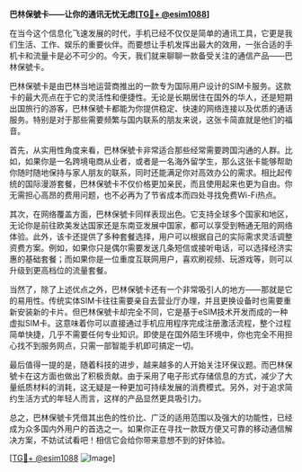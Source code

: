 **巴林保號卡——让你的通讯无忧无虑[[TG💪+ @esim1088](https://t.me/s/esim1088)]**

在当今这个信息化飞速发展的时代，手机已经不仅仅是简单的通讯工具，它更是我们生活、工作、娱乐的重要伙伴。而要想让手机发挥出最大的效用，一张合适的手机卡和流量卡是必不可少的。今天，我们就来聊聊一款备受关注的通信产品——巴林保號卡。

巴林保號卡是由巴林当地运营商推出的一款专为国际用户设计的SIM卡服务。这款卡的最大亮点在于它的灵活性和便捷性。无论是长期居住在国外的华人，还是短期出国旅行的游客，巴林保號卡都能为你提供稳定、快速的网络连接以及优质的通话服务。特别是对于那些需要频繁与国内联系的朋友来说，这张卡简直就是他们的福音。

首先，从实用性角度来看，巴林保號卡非常适合那些经常需要跨国沟通的人群。比如，如果你是一名跨境电商从业者，或者是一名海外留学生，那么这张卡能够帮助你随时随地保持与家人朋友的联系，同时还能满足你对高效办公的需求。相比起传统的国际漫游套餐，巴林保號卡不仅价格更加亲民，而且使用起来也更为自由。你无需担心高昂的费用问题，也不必再为了节省成本而四处寻找免费Wi-Fi热点。

其次，在网络覆盖方面，巴林保號卡同样表现出色。它支持全球多个国家和地区，无论你是前往欧美发达国家还是东南亚发展中国家，都可以享受到畅通无阻的网络体验。此外，该卡还提供了多种套餐选择，用户可以根据自己的实际需求灵活调整资费方案。例如，如果你只是偶尔需要发送几条短信或接听电话，可以选择经济实惠的基础套餐；而如果你是一位重度互联网用户，喜欢刷视频、玩游戏等，则可以升级到更高档位的流量套餐。

当然了，除了上述优点之外，巴林保號卡还有一个非常吸引人的地方——那就是它的易用性。传统实体SIM卡往往需要亲自去营业厅办理，并且更换设备时也需要重新安装新的卡片。但巴林保號卡却完全不同，它是基于eSIM技术开发而成的一种虚拟SIM卡。这意味着你可以直接通过手机应用程序完成注册激活流程，整个过程简单快捷，几乎不需要任何专业知识。即使是在国外陌生环境中，你也完全不用担心找不到服务网点，只需一部智能手机即可搞定一切。

最后值得一提的是，随着科技的进步，越来越多的人开始关注环保议题。而巴林保號卡在这方面也做出了积极贡献。由于采用了电子形式存储信息的方式，减少了大量纸质材料的消耗，这无疑是一种更加可持续发展的消费模式。另外，对于追求简约生活方式的年轻人而言，这样的产品显然更具吸引力。

总之，巴林保號卡凭借其出色的性价比、广泛的适用范围以及强大的功能性，已经成为众多国内外用户的首选之一。如果你正在寻找一款既方便又可靠的移动通信解决方案，不妨试试看吧！相信它会给你带来意想不到的好体验。

[[TG💪+ @esim1088](https://t.me/s/esim1088) ![Image](https://i.postimg.cc/4NQfJmqS/Snipaste-2025-05-13-00-14-12.png)]